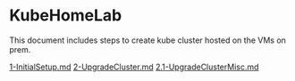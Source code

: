 # KubeHomeLab
This document includes steps to create kube cluster hosted on the VMs on prem.

[1-InitialSetup.md](1-InitialSetup.md)
[2-UpgradeCluster.md](2-UpgradeCluster.md)
[2.1-UpgradeClusterMisc.md](2.1-UpgradeClusterMisc.md)
